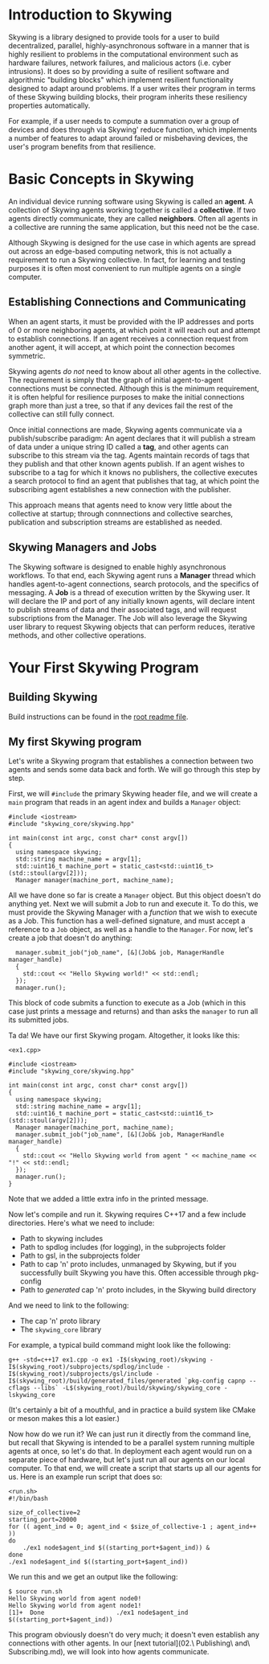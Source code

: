 # Introduction to Skywing

Skywing is a library designed to provide tools for a user to build
decentralized, parallel, highly-asynchronous software in a manner that
is highly resilient to problems in the computational environment such
as hardware failures, network failures, and malicious actors
(i.e. cyber intrusions). It does so by providing a suite of resilient
software and algorithmic "building blocks" which implement resilient
functionality designed to adapt around problems. If a user writes
their program in terms of these Skywing building blocks, their program
inherits these resiliency properties automatically.

For example, if a user needs to compute a summation over a group of
devices and does through via Skywing' reduce function, which
implements a number of features to adapt around failed or misbehaving
devices, the user's program benefits from that resilience.

# Basic Concepts in Skywing

An individual device running software using Skywing is called an
**agent**. A collection of Skywing agents working together is called a
**collective**. If two agents directly communicate, they are called
**neighbors**. Often all agents in a collective are running the same
application, but this need not be the case.

Although Skywing is designed for the use case in which agents are
spread out across an edge-based computing network, this is not
actually a requirement to run a Skywing collective. In fact, for
learning and testing purposes it is often most convenient to run
multiple agents on a single computer.

## Establishing Connections and Communicating

When an agent starts, it must be provided with the IP addresses and
ports of 0 or more neighboring agents, at which point it will reach
out and attempt to establish connections. If an agent receives a
connection request from another agent, it will accept, at which point
the connection becomes symmetric.

Skywing agents *do not* need to know about all other agents in the
collective. The requirement is simply that the graph of initial
agent-to-agent connections must be connected. Although this is the
minimum requirement, it is often helpful for resilience purposes to
make the initial connections graph more than just a tree, so that if
any devices fail the rest of the collective can still fully connect.

Once initial connections are made, Skywing agents communicate via a
publish/subscribe paradigm: An agent declares that it will publish a
stream of data under a unique string ID called a **tag**, and other
agents can subscribe to this stream via the tag. Agents maintain
records of tags that they publish and that other known agents
publish. If an agent wishes to subscribe to a tag for which it knows
no publishers, the collective executes a search protocol to find an
agent that publishes that tag, at which point the subscribing agent
establishes a new connection with the publisher.

This approach means that agents need to know very little about the
collective at startup; through connnections and collective searches,
publication and subscription streams are established as needed.

## Skywing Managers and Jobs

The Skywing software is designed to enable highly asynchronous
workflows. To that end, each Skywing agent runs a **Manager** thread which
handles agent-to-agent connections, search protocols, and the
specifics of messaging. A **Job** is a thread of execution written by
the Skywing user. It will declare the IP and port of any initially
known agents, will declare intent to publish streams of data and their
associated tags, and will request subscriptions from the Manager. The
Job will also leverage the Skywing user library to request Skywing
objects that can perform reduces, iterative methods, and other
collective operations.

# Your First Skywing Program

## Building Skywing

Build instructions can be found in the [root readme file](/README.md).

## My first Skywing program

Let's write a Skywing program that establishes a connection between two
agents and sends some data back and forth. We will go through this
step by step.

First, we will `#include` the primary Skywing header file, and we will
create a `main` program that reads in an agent index and builds a
`Manager` object:

```
#include <iostream>
#include "skywing_core/skywing.hpp"

int main(const int argc, const char* const argv[])
{
  using namespace skywing;
  std::string machine_name = argv[1];
  std::uint16_t machine_port = static_cast<std::uint16_t>(std::stoul(argv[2]));
  Manager manager(machine_port, machine_name);
```

All we have done so far is create a `Manager` object. But this object
doesn't do anything yet. Next we will submit a Job to run and execute
it. To do this, we must provide the Skywing Manager with a *function*
that we wish to execute as a Job. This function has a well-defined
signature, and must accept a reference to a `Job` object, as well as a
handle to the `Manager`. For now, let's create a job that doesn't do
anything:

```
  manager.submit_job("job_name", [&](Job& job, ManagerHandle manager_handle)
  {
    std::cout << "Hello Skywing world!" << std::endl;
  });
  manager.run();
```

This block of code submits a function to execute as a Job (which in
this case just prints a message and returns) and than asks the
`manager` to run all its submitted jobs.

Ta da! We have our first Skywing progam. Altogether, it looks like this:

```
<ex1.cpp>

#include <iostream>     
#include "skywing_core/skywing.hpp"

int main(const int argc, const char* const argv[])
{
  using namespace skywing;
  std::string machine_name = argv[1];
  std::uint16_t machine_port = static_cast<std::uint16_t>(std::stoul(argv[2]));
  Manager manager(machine_port, machine_name);
  manager.submit_job("job_name", [&](Job& job, ManagerHandle manager_handle)
  {
    std::cout << "Hello Skywing world from agent " << machine_name << "!" << std::endl;
  });
  manager.run();
}
```
Note that we added a little extra info in the printed message.

Now let's compile and run it. Skywing requires C++17 and a few include
directories. Here's what we need to include:
 * Path to skywing includes
 * Path to spdlog includes (for logging), in the subprojects folder
 * Path to gsl, in the subprojects folder
 * Path to cap 'n' proto includes, unmanaged by Skywing, but if you successfully built Skywing you have this. Often accessible through pkg-config
 * Path to *generated* cap 'n' proto includes, in the Skywing build directory

And we need to link to the following:
 * The cap 'n' proto library
 * The `skywing_core` library

For example, a typical build command might look like the following:
```
g++ -std=c++17 ex1.cpp -o ex1 -I$(skywing_root)/skywing -I$(skywing_root)/subprojects/spdlog/include -I$(skywing_root)/subprojects/gsl/include -I$(skywing_root)/build/generated_files/generated `pkg-config capnp --cflags --libs` -L$(skywing_root)/build/skywing/skywing_core -lskywing_core
```

(It's certainly a bit of a mouthful, and in practice a build system
like CMake or meson makes this a lot easier.)

Now how do we run it? We can just run it directly from the command
line, but recall that Skywing is intended to be a parallel system
running multiple agents at once, so let's do that. In deployment each
agent would run on a separate piece of hardware, but let's just run
all our agents on our local computer. To that end, we will create a
script that starts up all our agents for us. Here is an example run
script that does so:

```
<run.sh>
#!/bin/bash

size_of_collective=2
starting_port=20000
for (( agent_ind = 0; agent_ind < $size_of_collective-1 ; agent_ind++ ))
do
    ./ex1 node$agent_ind $((starting_port+$agent_ind)) &
done
./ex1 node$agent_ind $((starting_port+$agent_ind))
```

We run this and we get an output like the following:
```
$ source run.sh
Hello Skywing world from agent node0!
Hello Skywing world from agent node1!
[1]+  Done                    ./ex1 node$agent_ind $((starting_port+$agent_ind))
```

This program obviously doesn't do very much; it doesn't even establish
any connections with other agents. In our [next tutorial](02.\ Publishing\ and\ Subscribing.md),
we will look into how agents communicate.